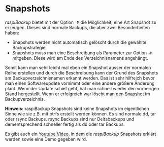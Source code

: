 # Snapshots

*raspiBackup* bietet mit der Option `-M` die Möglichkeit, eine Art Snapshot zu erzeugen.
Dieses sind normale Backups, die aber zwei Besonderheiten haben:

  - Snapshots werden nicht automatisch gelöscht durch die gewählte Backupstrategie
  - Snapshots muss man eine Beschreibung als Parameter zur Option `-M` mitgeben.
    Diese wird  am Ende des Verzeichnisnamens angehängt.

Somit kann man sehr leicht mal eben ein Snapshot ausser der normalen Reihe
erstellen und durch die Beschreibung kann der Grund des Snapshots am
Backupverzeichnisnamen erkannt werden. Das ist sehr hilfreich bevor man einen
Softwareupdate vornimmt oder eine andere größere Änderung plant. Wenn der
Update schief geht, hat man schnell wieder den vorherigen Stand hergestellt.
Wenn er erfolgreich war löscht man den Snapshot im Backupverzeichnis.

**Hinweis:**
raspiBackup Snapshots sind keine Snapshots im eigentlichen Sinne wie sie z.B. mit btrfs erstellt werden können.
Es sind normale dd, tar oder rsync Backups. rsync Backups sind nur Deltabackups und dementsprechend schneller fertig als dd oder tar Backups.

Es gibt auch ein [Youtube Video](https://www.youtube.com/watch?v=8BlF9B8EX6k),
in dem die *raspiBackup* Snapshots erklärt werden sowie eine Demo gegeben wird.

[.status]: rst
[.source]: https://linux-tips-and-tricks.de/de/snapshots

